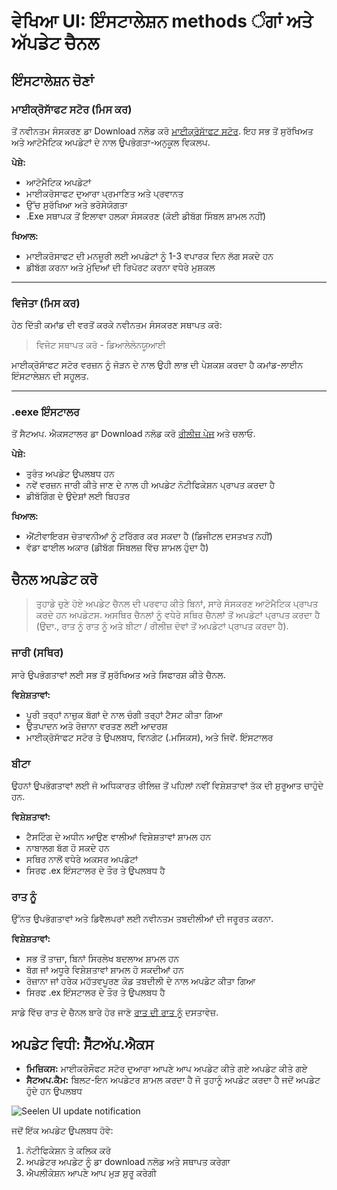 # ਵੇਖਿਆ UI: ਇੰਸਟਾਲੇਸ਼ਨ methods ੰਗਾਂ ਅਤੇ ਅੱਪਡੇਟ ਚੈਨਲ

## ਇੰਸਟਾਲੇਸ਼ਨ ਚੋਣਾਂ

### ਮਾਈਕ੍ਰੋਸਾੱਫਟ ਸਟੋਰ (ਮਿਸ ਕਰ)

ਤੋਂ ਨਵੀਨਤਮ ਸੰਸਕਰਣ ਡਾ Download ਨਲੋਡ ਕਰੋ
[ਮਾਈਕ੍ਰੋਸਾੱਫਟ ਸਟੋਰ](https://www.microsoft.com/store). ਇਹ ਸਭ ਤੋਂ ਸੁਰੱਖਿਅਤ ਅਤੇ ਆਟੋਮੈਟਿਕ ਅਪਡੇਟਾਂ
ਦੇ ਨਾਲ ਉਪਭੋਗਤਾ-ਅਨੁਕੂਲ ਵਿਕਲਪ.

**ਪੇਸ਼ੇ:**

- ਆਟੋਮੈਟਿਕ ਅਪਡੇਟਾਂ
- ਮਾਈਕਰੋਸਾਫਟ ਦੁਆਰਾ ਪ੍ਰਮਾਣਿਤ ਅਤੇ ਪ੍ਰਵਾਨਤ
- ਉੱਚ ਸੁਰੱਖਿਆ ਅਤੇ ਭਰੋਸੇਯੋਗਤਾ
- .Exe ਸਥਾਪਕ ਤੋਂ ਇਲਾਵਾ ਹਲਕਾ ਸੰਸਕਰਣ (ਕੋਈ ਡੀਬੱਗ ਸਿੰਬਲ ਸ਼ਾਮਲ ਨਹੀਂ)

**ਖਿਆਲ:**

- ਮਾਈਕਰੋਸਾਫਟ ਦੀ ਮਨਜ਼ੂਰੀ ਲਈ ਅਪਡੇਟਾਂ ਨੂੰ 1-3 ਵਪਾਰਕ ਦਿਨ ਲੱਗ ਸਕਦੇ ਹਨ
- ਡੀਬੱਗ ਕਰਨਾ ਅਤੇ ਮੁੱਦਿਆਂ ਦੀ ਰਿਪੋਰਟ ਕਰਨਾ ਵਧੇਰੇ ਮੁਸ਼ਕਲ

---

### ਵਿਜੇਤਾ (ਮਿਸ ਕਰ)

ਹੇਠ ਦਿੱਤੀ ਕਮਾਂਡ ਦੀ ਵਰਤੋਂ ਕਰਕੇ ਨਵੀਨਤਮ ਸੰਸਕਰਣ ਸਥਾਪਤ ਕਰੋ:

> ਵਿਜੇਟ ਸਥਾਪਤ ਕਰੋ - ਡਿਆਲੇਲੇਨਯੂਆਈ

ਮਾਈਕ੍ਰੋਸਾੱਫਟ ਸਟੋਰ ਵਰਜ਼ਨ ਨੂੰ ਜੋੜਨ ਦੇ ਨਾਲ ਉਹੀ ਲਾਭ ਦੀ ਪੇਸ਼ਕਸ਼ ਕਰਦਾ ਹੈ ਕਮਾਂਡ-ਲਾਈਨ ਇੰਸਟਾਲੇਸ਼ਨ ਦੀ ਸਹੂਲਤ.

---

### .eexe ਇੰਸਟਾਲਰ

ਤੋਂ ਸੈਟਅਪ. ਐਕਸਟਾਲਰ ਡਾ Download ਨਲੋਡ ਕਰੋ
[ਰੀਲੀਜ਼ ਪੇਜ](https://github.com/eythaann/Seelen-UI/releases) ਅਤੇ ਚਲਾਓ.

**ਪੇਸ਼ੇ:**

- ਤੁਰੰਤ ਅਪਡੇਟ ਉਪਲਬਧ ਹਨ
- ਨਵੇਂ ਵਰਜ਼ਨ ਜਾਰੀ ਕੀਤੇ ਜਾਣ ਦੇ ਨਾਲ ਹੀ ਅਪਡੇਟ ਨੋਟੀਫਿਕੇਸ਼ਨ ਪ੍ਰਾਪਤ ਕਰਦਾ ਹੈ
- ਡੀਬੱਗਿੰਗ ਦੇ ਉਦੇਸ਼ਾਂ ਲਈ ਬਿਹਤਰ

**ਖਿਆਲ:**

- ਐਂਟੀਵਾਇਰਸ ਚੇਤਾਵਨੀਆਂ ਨੂੰ ਟਰਿੱਗਰ ਕਰ ਸਕਦਾ ਹੈ (ਡਿਜੀਟਲ ਦਸਤਖਤ ਨਹੀਂ)
- ਵੱਡਾ ਫਾਈਲ ਅਕਾਰ (ਡੀਬੱਗ ਸਿੰਬਲਜ਼ ਵਿੱਚ ਸ਼ਾਮਲ ਹੁੰਦਾ ਹੈ)

## ਚੈਨਲ ਅਪਡੇਟ ਕਰੋ

> ਤੁਹਾਡੇ ਚੁਣੇ ਹੋਏ ਅਪਡੇਟ ਚੈਨਲ ਦੀ ਪਰਵਾਹ ਕੀਤੇ ਬਿਨਾਂ, ਸਾਰੇ ਸੰਸਕਰਣ ਆਟੋਮੈਟਿਕ ਪ੍ਰਾਪਤ ਕਰਦੇ ਹਨ ਅਪਡੇਟਸ.
> ਅਸਥਿਰ ਚੈਨਲਾਂ ਨੂੰ ਵਧੇਰੇ ਸਥਿਰ ਚੈਨਲਾਂ ਤੋਂ ਅਪਡੇਟਾਂ ਪ੍ਰਾਪਤ ਕਰਦਾ ਹੈ (ਉਦਾ., ਰਾਤ ​​ਨੂੰ ਰਾਤ ਨੂੰ ਅਤੇ ਬੀਟਾ /
> ਰੀਲੀਜ਼ ਦੋਵਾਂ ਤੋਂ ਅਪਡੇਟਾਂ ਪ੍ਰਾਪਤ ਕਰਦਾ ਹੈ).

### ਜਾਰੀ (ਸਥਿਰ)

ਸਾਰੇ ਉਪਭੋਗਤਾਵਾਂ ਲਈ ਸਭ ਤੋਂ ਸੁਰੱਖਿਅਤ ਅਤੇ ਸਿਫਾਰਸ਼ ਕੀਤੇ ਚੈਨਲ.

**ਵਿਸ਼ੇਸ਼ਤਾਵਾਂ:**

- ਪੂਰੀ ਤਰ੍ਹਾਂ ਨਾਜ਼ੁਕ ਬੱਗਾਂ ਦੇ ਨਾਲ ਚੰਗੀ ਤਰ੍ਹਾਂ ਟੈਸਟ ਕੀਤਾ ਗਿਆ
- ਉਤਪਾਦਨ ਅਤੇ ਰੋਜ਼ਾਨਾ ਵਰਤਣ ਲਈ ਆਦਰਸ਼
- ਮਾਈਕ੍ਰੋਸਾੱਫਟ ਸਟੋਰ ਤੇ ਉਪਲਬਧ, ਵਿਨਗੇਟ (.ਮਸਿਕਸ), ਅਤੇ ਜਿਵੇਂ. ਇੰਸਟਾਲਰ

### ਬੀਟਾ

ਉਹਨਾਂ ਉਪਭੋਗਤਾਵਾਂ ਲਈ ਜੋ ਅਧਿਕਾਰਤ ਰੀਲਿਜ਼ ਤੋਂ ਪਹਿਲਾਂ ਨਵੀਂ ਵਿਸ਼ੇਸ਼ਤਾਵਾਂ ਤੱਕ ਦੀ ਸ਼ੁਰੂਆਤ ਚਾਹੁੰਦੇ ਹਨ.

**ਵਿਸ਼ੇਸ਼ਤਾਵਾਂ:**

- ਟੈਸਟਿੰਗ ਦੇ ਅਧੀਨ ਆਉਣ ਵਾਲੀਆਂ ਵਿਸ਼ੇਸ਼ਤਾਵਾਂ ਸ਼ਾਮਲ ਹਨ
- ਨਾਬਾਲਗ ਬੱਗ ਹੋ ਸਕਦੇ ਹਨ
- ਸਥਿਰ ਨਾਲੋਂ ਵਧੇਰੇ ਅਕਸਰ ਅਪਡੇਟਾਂ
- ਸਿਰਫ .ex ਇੰਸਟਾਲਰ ਦੇ ਤੌਰ ਤੇ ਉਪਲਬਧ ਹੈ

### ਰਾਤ ਨੂੰ

ਉੱਨਤ ਉਪਭੋਗਤਾਵਾਂ ਅਤੇ ਡਿਵੈਲਪਰਾਂ ਲਈ ਨਵੀਨਤਮ ਤਬਦੀਲੀਆਂ ਦੀ ਜਰੂਰਤ ਕਰਨਾ.

**ਵਿਸ਼ੇਸ਼ਤਾਵਾਂ:**

- ਸਭ ਤੋਂ ਤਾਜ਼ਾ, ਬਿਨਾਂ ਸਿਰਲੇਖ ਬਦਲਾਅ ਸ਼ਾਮਲ ਹਨ
- ਬੱਗ ਜਾਂ ਅਧੂਰੇ ਵਿਸ਼ੇਸ਼ਤਾਵਾਂ ਸ਼ਾਮਲ ਹੋ ਸਕਦੀਆਂ ਹਨ
- ਰੋਜ਼ਾਨਾ ਜਾਂ ਹਰੇਕ ਮਹੱਤਵਪੂਰਣ ਕੋਡ ਤਬਦੀਲੀ ਦੇ ਨਾਲ ਅਪਡੇਟ ਕੀਤਾ ਗਿਆ
- ਸਿਰਫ .ex ਇੰਸਟਾਲਰ ਦੇ ਤੌਰ ਤੇ ਉਪਲਬਧ ਹੈ

ਸਾਡੇ ਵਿੱਚ ਰਾਤ ਦੇ ਚੈਨਲ ਬਾਰੇ ਹੋਰ ਜਾਣੋ [ਰਾਤ ਦੀ ਰਾਤ ਨੂੰ](https://seelen.io/blog/nightly)
ਦਸਤਾਵੇਜ਼.

## ਅਪਡੇਟ ਵਿਧੀ: ਸੈੱਟਅੱਪ.ਐਕਸ

- **ਮਿਜ਼ਿਕਸ:** ਮਾਈਕਰੋਸੌਫਟ ਸਟੋਰ ਦੁਆਰਾ ਆਪਣੇ ਆਪ ਅਪਡੇਟ ਕੀਤੇ ਗਏ ਅਪਡੇਟ ਕੀਤੇ ਗਏ
- **ਸੈਟਅਪ.ਕੈਮ:** ਬਿਲਟ-ਇਨ ਅਪਡੇਟਰ ਸ਼ਾਮਲ ਕਰਦਾ ਹੈ ਜੋ ਤੁਹਾਨੂੰ ਅਪਡੇਟ ਕਰਦਾ ਹੈ ਜਦੋਂ ਅਪਡੇਟ ਹੁੰਦੇ ਹਨ ਉਪਲਬਧ

![Seelen UI update notification](https://github.com/Seelen-Inc/slu-blog/blob/master/blog/seelen-ui-distribution-channels/image.png?raw=true)

ਜਦੋਂ ਇੱਕ ਅਪਡੇਟ ਉਪਲਬਧ ਹੋਵੇ:

1. ਨੋਟੀਫਿਕੇਸ਼ਨ ਤੇ ਕਲਿਕ ਕਰੋ
2. ਅਪਡੇਟਰ ਅਪਡੇਟ ਨੂੰ ਡਾ download ਨਲੋਡ ਅਤੇ ਸਥਾਪਤ ਕਰੇਗਾ
3. ਐਪਲੀਕੇਸ਼ਨ ਆਪਣੇ ਆਪ ਮੁੜ ਸ਼ੁਰੂ ਕਰੇਗੀ
